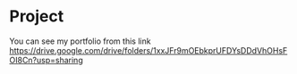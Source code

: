 # Project
You can see my portfolio from this link https://drive.google.com/drive/folders/1xxJFr9mOEbkprUFDYsDDdVhOHsFOI8Cn?usp=sharing
